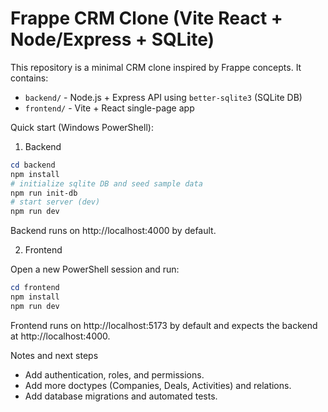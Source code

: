 # Frappe CRM Clone (Vite React + Node/Express + SQLite)

This repository is a minimal CRM clone inspired by Frappe concepts. It contains:

- `backend/` - Node.js + Express API using `better-sqlite3` (SQLite DB)
- `frontend/` - Vite + React single-page app

Quick start (Windows PowerShell):

1. Backend

```powershell
cd backend
npm install
# initialize sqlite DB and seed sample data
npm run init-db
# start server (dev)
npm run dev
```

Backend runs on http://localhost:4000 by default.

2. Frontend

Open a new PowerShell session and run:

```powershell
cd frontend
npm install
npm run dev
```

Frontend runs on http://localhost:5173 by default and expects the backend at http://localhost:4000.

Notes and next steps

- Add authentication, roles, and permissions.
- Add more doctypes (Companies, Deals, Activities) and relations.
- Add database migrations and automated tests.

